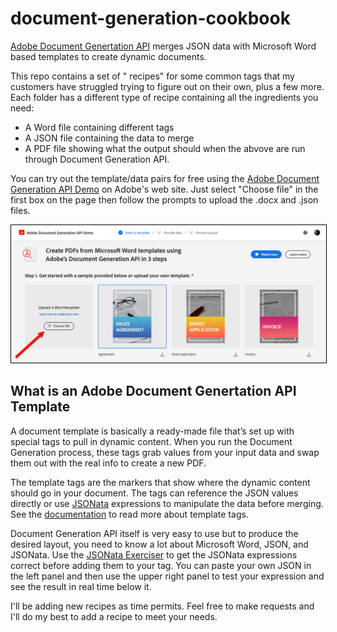 # document-generation-cookbook

[Adobe Document Genertation API](https://developer.adobe.com/document-services/docs/overview/document-generation-api/) merges JSON data with Microsoft Word based templates to create dynamic documents.

This repo contains a set of " recipes" for some common tags that my customers have struggled trying to figure out on their own, plus a few more. Each folder has a different type of  recipe containing all the ingredients you need:
- A Word file containing different tags
- A JSON file containing the data to merge
- A PDF file showing what the output should when the abvove are run through Document Generation API. 

You can try out the template/data pairs for free using the [Adobe Document Generation API Demo](https://acrobatservices.adobe.com/dc-docgen-playground/index.html#/) on Adobe's web site. Just select "Choose file" in the first box on the page then follow the prompts to upload the .docx and .json files.

<img src="images/upload-file.png" style="border: 1px solid black;" alt="alt text">

## What is an Adobe Document Genertation API Template
A document template is basically a ready-made file that’s set up with special tags to pull in dynamic content. When you run the Document Generation process, these tags grab values from your input data and swap them out with the real info to create a new PDF.

The template tags are the markers that show where the dynamic content should go in your document. The tags can reference the JSON values directly or use [JSONata](https://docs.jsonata.org/overview.html) expressions to manipulate the data before merging. See the [documentation](https://developer.adobe.com/document-services/docs/overview/document-generation-api/templatetags/) to read more about template tags.

Document Generation API itself is very easy to use but to produce the desired layout, you need to know a lot about Microsoft Word, JSON, and JSONata. Use the [JSONata Exerciser](https://try.jsonata.org/) to get the JSONata expressions correct before adding them to your tag. You can paste your own JSON in the left panel and then use the upper right panel to test your expression and see the result in real time below it. 

I'll be adding new  recipes as time permits. Feel free to make requests and I'll do my best to add a  recipe to meet your needs.